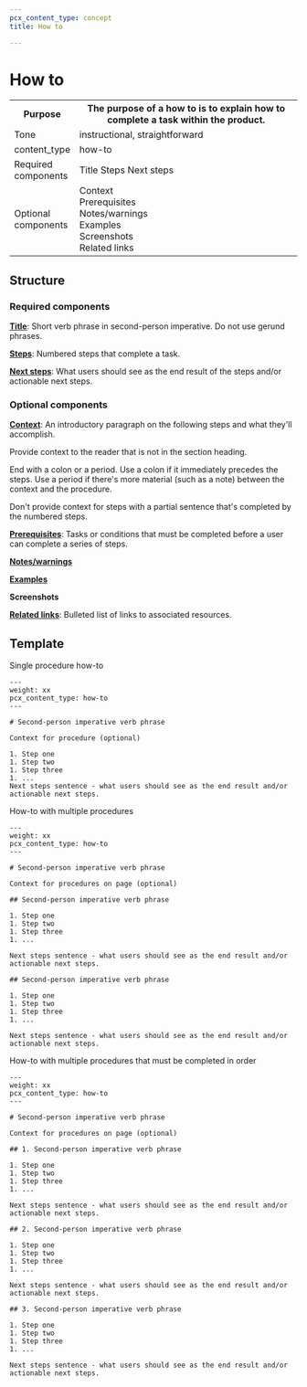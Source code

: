 ```yaml
---
pcx_content_type: concept
title: How to

---
```


# How to

<table>
  <tr>
    <th style="width:20%">Purpose</th>
    <th>The purpose of a how to is to explain how to complete a task within the product.</th>
  </tr>
  <tr>
    <td>Tone</td>
    <td>instructional, straightforward</td>
  </tr>
  <tr>
    <td>content_type</td>
    <td>how-to</td>
  </tr>
  <tr>
    <td>Required components</td>
    <td>Title Steps Next steps</td>
  </tr>
  <tr>
    <td>Optional components</td>
    <td>Context<br/>Prerequisites<br/>Notes/warnings<br/>Examples<br/>Screenshots<br/>Related links</td>
  </tr>
</table>

## Structure

### Required components

[**Title**](/style-guide/content-strategy/documentation-content-strategy/component-attributes/titles/): Short verb phrase in second-person imperative. Do not use gerund phrases. 

[**Steps**](/style-guide/content-strategy/documentation-content-strategy/component-attributes/steps-tasks-procedures/): Numbered steps that complete a task.

[**Next steps**](/style-guide/content-strategy/documentation-content-strategy/component-attributes/next-steps/): What users should see as the end result of the steps and/or actionable next steps.

### Optional components

[**Context**](/style-guide/content-strategy/documentation-content-strategy/component-attributes/context/): An introductory paragraph on the following steps and what they'll accomplish.

Provide context to the reader that is not in the section heading.

End with a colon or a period. Use a colon if it immediately precedes the steps. Use a period if there's more material (such as a note) between the context and the procedure.

Don't provide context for steps with a partial sentence that's completed by the numbered steps.

[**Prerequisites**](/style-guide/content-strategy/documentation-content-strategy/component-attributes/prerequisites/): Tasks or conditions that must be completed before a user can complete a series of steps.

[**Notes/warnings**](/style-guide/content-strategy/documentation-content-strategy/component-attributes/notes-tips-warnings/)

[**Examples**](/style-guide/content-strategy/documentation-content-strategy/component-attributes/examples/)

**Screenshots**

[**Related links**](/style-guide/content-strategy/documentation-content-strategy/component-attributes/links/): Bulleted list of links to associated resources.

## Template

Single procedure how-to
```
---
weight: xx
pcx_content_type: how-to
---
 
# Second-person imperative verb phrase
 
Context for procedure (optional)
 
1. Step one
1. Step two
1. Step three
1. ...
Next steps sentence - what users should see as the end result and/or actionable next steps.
```

How-to with multiple procedures
```
---
weight: xx
pcx_content_type: how-to
---
 
# Second-person imperative verb phrase
 
Context for procedures on page (optional)
 
## Second-person imperative verb phrase
 
1. Step one
1. Step two
1. Step three
1. ...
 
Next steps sentence - what users should see as the end result and/or actionable next steps.
 
## Second-person imperative verb phrase
 
1. Step one
1. Step two
1. Step three
1. ...
 
Next steps sentence - what users should see as the end result and/or actionable next steps.
```

How-to with multiple procedures that must be completed in order
```
---
weight: xx
pcx_content_type: how-to
---
 
# Second-person imperative verb phrase
 
Context for procedures on page (optional)
 
## 1. Second-person imperative verb phrase
 
1. Step one
1. Step two
1. Step three
1. ...
 
Next steps sentence - what users should see as the end result and/or actionable next steps.
 
## 2. Second-person imperative verb phrase
 
1. Step one
1. Step two
1. Step three
1. ...
 
Next steps sentence - what users should see as the end result and/or actionable next steps.
 
## 3. Second-person imperative verb phrase
 
1. Step one
1. Step two
1. Step three
1. ...
 
Next steps sentence - what users should see as the end result and/or actionable next steps.
```

